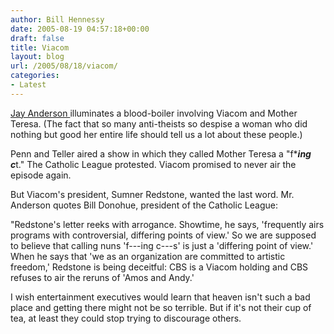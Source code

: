 ```yaml
---
author: Bill Hennessy
date: 2005-08-19 04:57:18+00:00
draft: false
title: Viacom
layout: blog
url: /2005/08/18/viacom/
categories:
- Latest
---
```


[Jay Anderson ](https://proecclesia.blogspot.com/2005/08/catholic-league-viacom-chief-sumner.html)illuminates a blood-boiler involving Viacom and Mother Teresa.  (The fact that so many anti-theists so despise a woman who did nothing but good her entire life should tell us a lot about these people.)

Penn and Teller aired a show in which they called Mother Teresa a "f****ing c***t."  The Catholic League protested.  Viacom promised to never air the episode again.

But Viacom's president, Sumner Redstone, wanted the last word.  Mr. Anderson quotes Bill Donohue, president of the Catholic League:


> 
"Redstone's letter  reeks with arrogance. Showtime, he says, 'frequently airs programs with controversial, differing points of view.' So we are supposed to believe that calling nuns 'f---ing c---s' is just a 'differing point of view.' When he says that 'we as an organization are committed to artistic freedom,' Redstone is being deceitful: CBS is a Viacom holding and CBS refuses to air the reruns of 'Amos and Andy.' 



I wish entertainment executives would learn that heaven isn't such a bad place and getting there might not be so terrible.  But if it's not their cup of tea, at least they could stop trying to discourage others.

